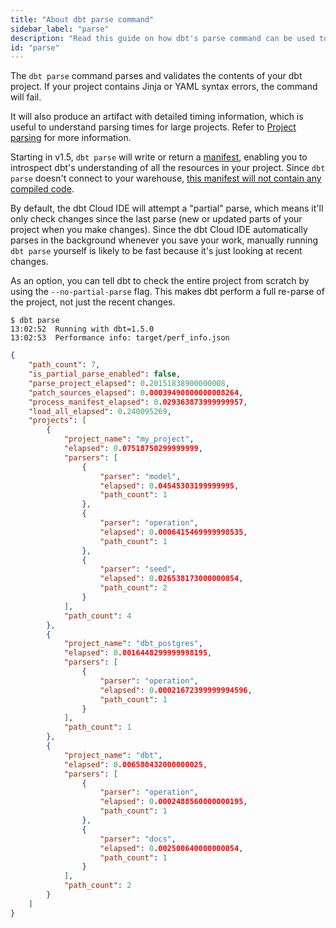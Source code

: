 ```yaml
---
title: "About dbt parse command"
sidebar_label: "parse"
description: "Read this guide on how dbt's parse command can be used to parse your dbt project and write detailed timing information."
id: "parse"
---
```


The `dbt parse` command parses and validates the contents of your dbt project. If your project contains Jinja or YAML syntax errors, the command will fail.

It will also produce an artifact with detailed timing information, which is useful to understand parsing times for large projects. Refer to [Project parsing](/reference/parsing) for more information.

Starting in v1.5, `dbt parse` will write or return a [manifest](/reference/artifacts/manifest-json), enabling you to introspect dbt's understanding of all the resources in your project. Since `dbt parse` doesn't connect to your warehouse, [this manifest will not contain any compiled code](/faqs/Warehouse/db-connection-dbt-compile).

By default, the dbt Cloud IDE will attempt a "partial" parse, which means it'll only check changes since the last parse (new or updated parts of your project when you make changes). Since the dbt Cloud IDE automatically parses in the background whenever you save your work, manually running `dbt parse` yourself is likely to be fast because it's just looking at recent changes.

As an option, you can tell dbt to check the entire project from scratch by using the `--no-partial-parse` flag. This makes dbt perform a full re-parse of the project, not just the recent changes.

```
$ dbt parse
13:02:52  Running with dbt=1.5.0
13:02:53  Performance info: target/perf_info.json
```

<File name='target/perf_info.json'>

```json
{
    "path_count": 7,
    "is_partial_parse_enabled": false,
    "parse_project_elapsed": 0.20151838900000008,
    "patch_sources_elapsed": 0.00039490800000008264,
    "process_manifest_elapsed": 0.029363873999999957,
    "load_all_elapsed": 0.240095269,
    "projects": [
        {
            "project_name": "my_project",
            "elapsed": 0.07518750299999999,
            "parsers": [
                {
                    "parser": "model",
                    "elapsed": 0.04545303199999995,
                    "path_count": 1
                },
                {
                    "parser": "operation",
                    "elapsed": 0.0006415469999998535,
                    "path_count": 1
                },
                {
                    "parser": "seed",
                    "elapsed": 0.026538173000000054,
                    "path_count": 2
                }
            ],
            "path_count": 4
        },
        {
            "project_name": "dbt_postgres",
            "elapsed": 0.0016448299999998195,
            "parsers": [
                {
                    "parser": "operation",
                    "elapsed": 0.00021672399999994596,
                    "path_count": 1
                }
            ],
            "path_count": 1
        },
        {
            "project_name": "dbt",
            "elapsed": 0.006580432000000025,
            "parsers": [
                {
                    "parser": "operation",
                    "elapsed": 0.0002488560000000195,
                    "path_count": 1
                },
                {
                    "parser": "docs",
                    "elapsed": 0.002500640000000054,
                    "path_count": 1
                }
            ],
            "path_count": 2
        }
    ]
}
```

</File>
